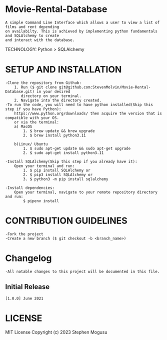 # Movie-Rental-Database
    A simple Command Line Interface which allows a user to view a list of films and rent depending 
    on availabilty. This is achieved by implementing python fundamentals and SQLAlchemy to create 
    and interact with the database.

TECHNOLOGY:
    Python > SQLAlchemy

# SETUP AND INSTALLATION

    -Clone the repository from Github:
        1. Run ($ git clone git@github.com:StevenMolvin/Movie-Rental-Database.git) in your desired
           directory on your terminal.
        2. Navigate into the directory created.
    -To run the code, you will need to have python installed(Skip this step if you have Python):
        https://www.python.org/downloads/ then acquire the version that is compatible with your OS.
        or via the terminal: 
        a) MacOS
            1. $ brew update && brew upgrade
            2. $ brew install python3.11
        
        b)Linux/ Ubuntu
            1. $ sudo apt-get update && sudo apt-get upgrade
            2. $ sudo apt-get install python3.11

    -Install SQLAlchemy(Skip this step if you already have it):
        Open your terminal and run:
            1. $ pip install SQLAlchemy or
            2. $ pip3 install SQLAlchemy or
            3. $ python3 -m pip install sqlalchemy
    
    -Install dependencies:
        Open your terminal, navigate to your remote repository directory and run:
            $ pipenv install
            
# CONTRIBUTION GUIDELINES
    -Fork the project
    -Create a new branch ($ git checkout -b <branch_name>)
    
# Changelog
    -All notable changes to this project will be documented in this file.
    
## Initial Release
    [1.0.0] June 2021

# LICENSE
MIT License 
Copyright (c) 2023 Stephen Mogusu
    
    
